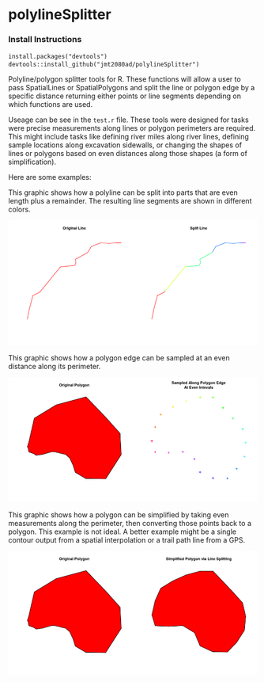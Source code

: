 # polylineSplitter

### Install Instructions
```
install.packages("devtools")
devtools::install_github("jmt2080ad/polylineSplitter")
```

Polyline/polygon splitter tools for R. These functions will allow a user to pass SpatialLines or SpatialPolygons and split the line or polygon edge by a specific distance returning either points or line segments depending on which functions are used.

Useage can be see in the `test.r` file. These tools were designed for tasks were precise measurements along lines or polygon perimeters are required. This might include tasks like defining river miles along river lines, defining sample locations along excavation sidewalls, or changing the shapes of lines or polygons based on even distances along those shapes (a form of simplification). 

Here are some examples:

This graphic shows how a polyline can be split into parts that are even length plus a remainder. The resulting line segments are shown in different colors.

![line_splitting](./images/line_splitting.png)

This graphic shows how a polygon edge can be sampled at an even distance along its perimeter.

![polygon_sampling](./images/polygon_sampling.png)

This graphic shows how a polygon can be simplified by taking even measurements along the perimeter, then converting those points back to a polygon. This example is not ideal. A better example might be a single contour output from a spatial interpolation or a trail path line from a GPS. 

![polygon_simplification.png](./images/polygon_simplification.png)


